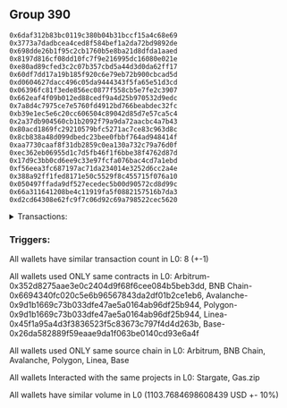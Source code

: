 ## Group 390

```0xc045ee5548b3622ced183bd22a4c8d57b4068579
0x6daf312b83bc0119c380b04b31bccf15a4c68e69
0x3773a7dadbcea4ced8f584bef1a2da72bd9892de
0x698dde26b1f95c2cb1760b5e8ba21d8dfda1aaed
0x8197d816cf08dd10fc7f9e216995dc16080e021e
0xe80ad89cfed3c2c07b357cbd5a44d3d0da62ff17
0x60df7dd17a19b185f920c6e79eb72b900cbcad5d
0xd0604627dacc496c05da9444343f5fa65e51d3cd
0x06396fc81f3ede856ec0877f558cb5e7fe2c3907
0x662eaf4f09b012ed88cedf9a4d25b970532d9edc
0x7a8d4c7975ce7e5760fd4912bd766beabdec32fc
0xb39e1ec5e6c20cc606504c89042d85d7e57ca5c4
0x2a37db904560cb1b2092f79a9da72aacbc4a7b43
0x80acd1869fc29210579bfc5271ac7ce83c963d8c
0x8cb838a48d099dbedc23bee0fbbf764ad948414f
0xaa7730caaf8f31db2859c0ea130a732c79a76d0f
0xec362eb06955d1c7d5fb46f1f6bbe38f4762d87d
0x17d9c3bb0cd6ee9c33e97fcfa076bac4cd7a1ebd
0xf56eea3fc687197ac71da234014e3252d6cc2a4e
0x388a92ff1fed8171e50c5529f8c455715f076a10
0x050497ffada9df527ecedec5b00d90572cd8d99c
0x66a311641208be4c11919fa5f0882157516b7da3
0xd2cd64308e62fc9f7c06d92c69a798522cec5620
```
<details>
<summary>Transactions:</summary>

Hashes: 

Wallet: 0xc045ee5548b3622ced183bd22a4c8d57b4068579

       Hash: 0x0a39d5b3ca0327b6b330ece5d39644308cf18520245b54977f817da4115a6b6a
         - source chain: Arbitrum
         - destination chain: BNB Chain
         - project: Stargate
         - contract: 0x352d8275aae3e0c2404d9f68f6cee084b5beb3dd
         - value USD: 27.952606644
       Hash: 0xb81d2a498ac3861a0fedc0525080142eddce9a1b952abbfd515e42fcc09a184d
         - source chain: BNB Chain
         - destination chain: Base
         - project: Stargate
         - contract: 0x6694340fc020c5e6b96567843da2df01b2ce1eb6
         - value USD: 27.84715003
       Hash: 0xdaf94318a54de6265e6e3d671b374c662036e2fc15b80d7e7a5cd283b45ee669
         - source chain: Arbitrum
         - destination chain: BNB Chain
         - project: Stargate
         - contract: 0x352d8275aae3e0c2404d9f68f6cee084b5beb3dd
         - value USD: 254.377645469
       Hash: 0xf0eef7a973f462dc5cc3bccb99fda359697e141db198343d8e3e8b1fad0f1fc6
         - source chain: BNB Chain
         - destination chain: Avalanche
         - project: Stargate
         - contract: 0x6694340fc020c5e6b96567843da2df01b2ce1eb6
         - value USD: 254.256515008
       Hash: 0x385b2eea87573306e4c97440037ff4592657f4e9f384a6d5079d8119c2cf391b
         - source chain: Avalanche
         - destination chain: Polygon
         - project: Stargate
         - contract: 0x9d1b1669c73b033dfe47ae5a0164ab96df25b944
         - value USD: 248.613482317
       Hash: 0x59d168fc476ce7971521e9b404a3c52ab086265df2b19392fac4c619499b79fe
         - source chain: Polygon
         - destination chain: Base
         - project: Stargate
         - contract: 0x9d1b1669c73b033dfe47ae5a0164ab96df25b944
         - value USD: 246.26259744
       Hash: 0x464676048933daf504d65e72375bd31e0894d98883d650017fb5b906c7c07f99
         - source chain: Linea
         - destination chain: Base
         - project: Stargate
         - contract: 0x45f1a95a4d3f3836523f5c83673c797f4d4d263b
         - value USD: 44.458358632
       Hash: 0x991c9f3849dace5602ee2f0f5d6fb1abcacd67da8128f354479b8759152bef22
         - source chain: Base
         - destination chain: Linea
         - project: Gas.zip
         - contract: 0x26da582889f59eaae9da1f063be0140cd93e6a4f
         - value USD: 0.0001143208438
Wallet: 0x6daf312b83bc0119c380b04b31bccf15a4c68e69

       Hash:0x60b206ec45568f1fd2865817309a55b12228afda229648d6b6506664e1e85c17
         - source chain: Arbitrum
         - destination chain: BNB Chain
         - project: Stargate
         - contract: 0x352d8275aae3e0c2404d9f68f6cee084b5beb3dd
         - value USD: 30.162313892
       Hash:0x1cba0bdbf6a4f947dc40e1e084fbd0a28d72a8f4820c421ae01582f42c13be38
         - source chain: BNB Chain
         - destination chain: Base
         - project: Stargate
         - contract: 0x6694340fc020c5e6b96567843da2df01b2ce1eb6
         - value USD: 29.916689313
       Hash:0xe964c56bed88eed3cfae0836be95876b53bb11c53d182e99b63c1d34bba0f953
         - source chain: Arbitrum
         - destination chain: BNB Chain
         - project: Stargate
         - contract: 0x352d8275aae3e0c2404d9f68f6cee084b5beb3dd
         - value USD: 246.938964668
       Hash:0xe45237480cd8c22407955905b2a1a64d56b3e0d35a6bce353f7f39c55471d9aa
         - source chain: BNB Chain
         - destination chain: Avalanche
         - project: Stargate
         - contract: 0x6694340fc020c5e6b96567843da2df01b2ce1eb6
         - value USD: 246.332532297
       Hash:0x88e8d46216cf82c9d649e27267ee61ee8229727e35f205a05ebdd2a5d12e8887
         - source chain: Avalanche
         - destination chain: Polygon
         - project: Stargate
         - contract: 0x9d1b1669c73b033dfe47ae5a0164ab96df25b944
         - value USD: 240.815780459
       Hash:0x61b3fbad24d0bc66369fa10acb147b7248e3ea0b012f2a2e2fbc68dfb8274d6d
         - source chain: Polygon
         - destination chain: Base
         - project: Stargate
         - contract: 0x9d1b1669c73b033dfe47ae5a0164ab96df25b944
         - value USD: 238.740167511
       Hash:0x1990f002bfe0d12a3e5644f6a2b724b36ab88dc3b1c0b294fe742adf16f2c7b9
         - source chain: Linea
         - destination chain: Base
         - project: Stargate
         - contract: 0x45f1a95a4d3f3836523f5c83673c797f4d4d263b
         - value USD: 46.083682196
       Hash:0x67bfbff354da4dfe3d4ba12bfc68996e26b98f65e7d589d2c5574f91e5df76e1
         - source chain: Base
         - destination chain: Metis
         - project: Gas.zip
         - contract: 0x26da582889f59eaae9da1f063be0140cd93e6a4f
         - value USD: 2.900802819e-06
Wallet: 0x3773a7dadbcea4ced8f584bef1a2da72bd9892de

       Hash:0x09c8c632f054efc86accca8cd13b4639b6aca1728fe03d1d2450a18550443519
         - source chain: Arbitrum
         - destination chain: BNB Chain
         - project: Stargate
         - contract: 0x352d8275aae3e0c2404d9f68f6cee084b5beb3dd
         - value USD: 29.426715063
       Hash:0xb1adf56b72c5d4fb16a1ee2262b959862c02c1e6e68bf4b8b56bf5224c7b6e50
         - source chain: BNB Chain
         - destination chain: Base
         - project: Stargate
         - contract: 0x6694340fc020c5e6b96567843da2df01b2ce1eb6
         - value USD: 29.186605908
       Hash:0x8fe3a40fe9b275438544eae99066b567298b4544eaf56db6136a5e49e7c67bec
         - source chain: Arbitrum
         - destination chain: BNB Chain
         - project: Stargate
         - contract: 0x352d8275aae3e0c2404d9f68f6cee084b5beb3dd
         - value USD: 246.019644245
       Hash:0x69d76b2614e717b763521bf842c46ba6b25dbbdb9af20c386e190e4f6983c568
         - source chain: BNB Chain
         - destination chain: Avalanche
         - project: Stargate
         - contract: 0x6694340fc020c5e6b96567843da2df01b2ce1eb6
         - value USD: 245.970813444
       Hash:0x477d82d65b469a695c11074fc53c72f111fd7e9bf9f8fb571a4bbb34ef2f96ba
         - source chain: Avalanche
         - destination chain: Polygon
         - project: Stargate
         - contract: 0x9d1b1669c73b033dfe47ae5a0164ab96df25b944
         - value USD: 240.087487253
       Hash:0xefcab32fa7f3d21caec5adb9333b61919e44e7ebf2b018eaba6dc5d383cba8c1
         - source chain: Polygon
         - destination chain: Base
         - project: Stargate
         - contract: 0x9d1b1669c73b033dfe47ae5a0164ab96df25b944
         - value USD: 238.920816946
       Hash:0xe652f598dffdfb892e0ba83937e6b3aab2a50f443ba05c39cacaab9587fb8f51
         - source chain: Linea
         - destination chain: Base
         - project: Stargate
         - contract: 0x45f1a95a4d3f3836523f5c83673c797f4d4d263b
         - value USD: 44.284085371
       Hash:0xf31821490e45f0dec7c2124fe088462ebe49af9d339bcf36d656f63cbb213cc2
         - source chain: Base
         - destination chain: Kava
         - project: Gas.zip
         - contract: 0x26da582889f59eaae9da1f063be0140cd93e6a4f
         - value USD: 4.289906906e-08
Wallet: 0x698dde26b1f95c2cb1760b5e8ba21d8dfda1aaed

       Hash:0x8594e0a79b2dce35d0197a25f8632d78436e3adc6e0979f17378ce93e40c308d
         - source chain: Arbitrum
         - destination chain: BNB Chain
         - project: Stargate
         - contract: 0x352d8275aae3e0c2404d9f68f6cee084b5beb3dd
         - value USD: 29.571636521
       Hash:0x5e4ded949fde8e36ec1cf0906ea2be57f6aa04e895c08048c67953045886c28d
         - source chain: BNB Chain
         - destination chain: Base
         - project: Stargate
         - contract: 0x6694340fc020c5e6b96567843da2df01b2ce1eb6
         - value USD: 29.351642766
       Hash:0x62adb920866d717b931e2e557e0312290f75ef6825aff78bfc37b40c65c9a8ac
         - source chain: Arbitrum
         - destination chain: BNB Chain
         - project: Stargate
         - contract: 0x352d8275aae3e0c2404d9f68f6cee084b5beb3dd
         - value USD: 265.00027699
       Hash:0xe32bf26ddc013f5c449dea32d7cf150c5cc867222dd5aaf4423fdf5856896e91
         - source chain: BNB Chain
         - destination chain: Avalanche
         - project: Stargate
         - contract: 0x6694340fc020c5e6b96567843da2df01b2ce1eb6
         - value USD: 265.913304864
       Hash:0xaba3c3362a84d39090deaec4436c05a93b0d1a479393cd2e761a7992ef7d0414
         - source chain: Avalanche
         - destination chain: Polygon
         - project: Stargate
         - contract: 0x9d1b1669c73b033dfe47ae5a0164ab96df25b944
         - value USD: 259.654953652
       Hash:0x504b5f2dea371bd3713c313665f219c413d580e678e689be59abd07adbb8f4e8
         - source chain: Polygon
         - destination chain: Base
         - project: Stargate
         - contract: 0x9d1b1669c73b033dfe47ae5a0164ab96df25b944
         - value USD: 258.467352491
       Hash:0x0a3c0265a69bab8944c2c168b919ca55d46d57969a9c611781046757c909296c
         - source chain: Linea
         - destination chain: Base
         - project: Stargate
         - contract: 0x45f1a95a4d3f3836523f5c83673c797f4d4d263b
         - value USD: 46.07394313
       Hash:0xa0a725137901821ae605b07b5b94aa34d90a2ab72a06850ac8c72b8e0d0e6885
         - source chain: Base
         - destination chain: Base
         - project: Gas.zip
         - contract: 0x26da582889f59eaae9da1f063be0140cd93e6a4f
         - value USD: 0.0001131630066
Wallet: 0x8197d816cf08dd10fc7f9e216995dc16080e021e

       Hash:0x892b7355987148181448b2271f88e7d55afb62f5b1a60b345c9875f938fac80c
         - source chain: Arbitrum
         - destination chain: BNB Chain
         - project: Stargate
         - contract: 0x352d8275aae3e0c2404d9f68f6cee084b5beb3dd
         - value USD: 31.295640602
       Hash:0xe34f456ecd4399c94b44534c8e930dcb3cfee81a080b42019fa170da75db68a4
         - source chain: BNB Chain
         - destination chain: Base
         - project: Stargate
         - contract: 0x6694340fc020c5e6b96567843da2df01b2ce1eb6
         - value USD: 31.054775918
       Hash:0xb9d79420155f672e7b9d635b8a5bff5f8805a8be36b7a6f467ee84187d29ff3b
         - source chain: Arbitrum
         - destination chain: BNB Chain
         - project: Stargate
         - contract: 0x352d8275aae3e0c2404d9f68f6cee084b5beb3dd
         - value USD: 269.432101215
       Hash:0x92954f936ae23f085dfd588cdfd2b4bc1fdda47dc8b39024953d0383c8030ab9
         - source chain: BNB Chain
         - destination chain: Avalanche
         - project: Stargate
         - contract: 0x6694340fc020c5e6b96567843da2df01b2ce1eb6
         - value USD: 269.788380358
       Hash:0x809183f18401571f38f0ebb3f439cd3396a032d3881b0964d0f3f64c3907bada
         - source chain: Avalanche
         - destination chain: Polygon
         - project: Stargate
         - contract: 0x9d1b1669c73b033dfe47ae5a0164ab96df25b944
         - value USD: 262.677467067
       Hash:0x43ee0912e809eeac19177b9ed36f74485b92c460106112a2cb256fcd7b6a47b1
         - source chain: Polygon
         - destination chain: Base
         - project: Stargate
         - contract: 0x9d1b1669c73b033dfe47ae5a0164ab96df25b944
         - value USD: 261.225147687
       Hash:0xd707b84a64f282dfd4e7a41a908a3745cdb1e685358b5488c94528a62467c159
         - source chain: Linea
         - destination chain: Base
         - project: Stargate
         - contract: 0x45f1a95a4d3f3836523f5c83673c797f4d4d263b
         - value USD: 45.351616751
       Hash:0x467c74853c90eddba1f7570ee901b489854d7774f830bbf9cc2567e36817ad48
         - source chain: Base
         - destination chain: Kava
         - project: Gas.zip
         - contract: 0x26da582889f59eaae9da1f063be0140cd93e6a4f
         - value USD: 4.117585065e-08
Wallet: 0xe80ad89cfed3c2c07b357cbd5a44d3d0da62ff17

       Hash:0x1d4f38c1274cd6f1500f31789b6218aa658879cb6de062d9bb22f702f0a516f6
         - source chain: Arbitrum
         - destination chain: BNB Chain
         - project: Stargate
         - contract: 0x352d8275aae3e0c2404d9f68f6cee084b5beb3dd
         - value USD: 31.756973527
       Hash:0x507f42e3bf3d8efd6ae7791a5ae3974878f0b96a067c27586a1601aa19c56960
         - source chain: BNB Chain
         - destination chain: Base
         - project: Stargate
         - contract: 0x6694340fc020c5e6b96567843da2df01b2ce1eb6
         - value USD: 32.138896566
       Hash:0x72d253879426e7044f6495bccb497ef5500bf7f8a4f7dc3ba12f07d02ebf15f1
         - source chain: Arbitrum
         - destination chain: BNB Chain
         - project: Stargate
         - contract: 0x352d8275aae3e0c2404d9f68f6cee084b5beb3dd
         - value USD: 278.950722479
       Hash:0x3d82cf58ce020bedd75abf7a047043ad993d8d924ada8b85d2e484f028e84d11
         - source chain: BNB Chain
         - destination chain: Avalanche
         - project: Stargate
         - contract: 0x6694340fc020c5e6b96567843da2df01b2ce1eb6
         - value USD: 279.341376354
       Hash:0xedb61398ad002e9dedaac2afe5600df1a9b507b63a8d69f46674d958c98568df
         - source chain: Avalanche
         - destination chain: Polygon
         - project: Stargate
         - contract: 0x9d1b1669c73b033dfe47ae5a0164ab96df25b944
         - value USD: 272.034111955
       Hash:0x12d9320fa36ce4ab329617422594517d43070b4e278238666463e375290c85a1
         - source chain: Polygon
         - destination chain: Base
         - project: Stargate
         - contract: 0x9d1b1669c73b033dfe47ae5a0164ab96df25b944
         - value USD: 270.329347195
       Hash:0xfd41278bd5c59ada12773d22a3d161909286a2470c2bea8b73396fdd09da716e
         - source chain: Linea
         - destination chain: Base
         - project: Stargate
         - contract: 0x45f1a95a4d3f3836523f5c83673c797f4d4d263b
         - value USD: 44.990866058
       Hash:0x8ffda172c51b4b64d4c3242e30e1faf7eb144e25c8ff9ca1d5aeb7f91e61f80e
         - source chain: Base
         - destination chain: Metis
         - project: Gas.zip
         - contract: 0x26da582889f59eaae9da1f063be0140cd93e6a4f
         - value USD: 3.81604865e-06
Wallet: 0x60df7dd17a19b185f920c6e79eb72b900cbcad5d

       Hash:0x7b15849c40d5e8710e958705e30192a8d89a483aff828a506c770d1d046ced26
         - source chain: Arbitrum
         - destination chain: BNB Chain
         - project: Stargate
         - contract: 0x352d8275aae3e0c2404d9f68f6cee084b5beb3dd
         - value USD: 32.063325736
       Hash:0x6ef60e1e8f38ad5bf01c5e5be38a6a5801c00d8b8c565ede3e5a6c19e65072fd
         - source chain: BNB Chain
         - destination chain: Base
         - project: Stargate
         - contract: 0x6694340fc020c5e6b96567843da2df01b2ce1eb6
         - value USD: 32.359475876
       Hash:0x06fd8c26eca85d013f4d3597058977a0934fc2263815489f18feaff5d2cdbb90
         - source chain: Arbitrum
         - destination chain: BNB Chain
         - project: Stargate
         - contract: 0x352d8275aae3e0c2404d9f68f6cee084b5beb3dd
         - value USD: 266.948644466
       Hash:0x791e53dd4733f6b6453d27cd98aec440f4aee9022822e3387541b72f4b8be679
         - source chain: BNB Chain
         - destination chain: Avalanche
         - project: Stargate
         - contract: 0x6694340fc020c5e6b96567843da2df01b2ce1eb6
         - value USD: 267.298306458
       Hash:0x7482cf1f4648f12718cc50ee54c8436f4e1c9289bab5bfe63d16edc328657317
         - source chain: Avalanche
         - destination chain: Polygon
         - project: Stargate
         - contract: 0x9d1b1669c73b033dfe47ae5a0164ab96df25b944
         - value USD: 260.494740514
       Hash:0xad5a79759bfb3c7204ac102bb541c2d5c2ad5b5087fa41f8a13ae232e2c729e9
         - source chain: Polygon
         - destination chain: Base
         - project: Stargate
         - contract: 0x9d1b1669c73b033dfe47ae5a0164ab96df25b944
         - value USD: 258.603769691
       Hash:0x85ccc89c924d6475bb0e4fb5deef765a1f8aef80bf8c7a242d3b1b5f2ddf9a99
         - source chain: Linea
         - destination chain: Base
         - project: Stargate
         - contract: 0x45f1a95a4d3f3836523f5c83673c797f4d4d263b
         - value USD: 44.226165494
       Hash:0xb11b9ceac6a888a3c21026fbb24516b027636a5a686609d3495d2717faab43a2
         - source chain: Base
         - destination chain: Arbitrum
         - project: Gas.zip
         - contract: 0x26da582889f59eaae9da1f063be0140cd93e6a4f
         - value USD: 0.0001441164172
Wallet: 0xd0604627dacc496c05da9444343f5fa65e51d3cd

       Hash:0xbe373d6c68ff6d974ef17191b962414ab60c7fb570feb6dcf1b0316191a6a33c
         - source chain: Arbitrum
         - destination chain: BNB Chain
         - project: Stargate
         - contract: 0x352d8275aae3e0c2404d9f68f6cee084b5beb3dd
         - value USD: 31.512767485
       Hash:0x7123a356ed0d9b582de984a006117acfc8a02c1a6a94ccb511e43f5dd3ab7b07
         - source chain: BNB Chain
         - destination chain: Base
         - project: Stargate
         - contract: 0x6694340fc020c5e6b96567843da2df01b2ce1eb6
         - value USD: 31.642873708
       Hash:0x1d703d219d4c8d4db14e034ca192ce37187b6c7e587a8c70b36fca75b61474f8
         - source chain: Arbitrum
         - destination chain: BNB Chain
         - project: Stargate
         - contract: 0x352d8275aae3e0c2404d9f68f6cee084b5beb3dd
         - value USD: 278.255803813
       Hash:0x452dbbae321abe8745672b8741896df452daad254ae5a86d864f703c1f602247
         - source chain: BNB Chain
         - destination chain: Avalanche
         - project: Stargate
         - contract: 0x6694340fc020c5e6b96567843da2df01b2ce1eb6
         - value USD: 278.47563227
       Hash:0xac7cb1e88bad6b6a574e676e042cda317e25b9311384a3340958cdbefbe0b271
         - source chain: Avalanche
         - destination chain: Polygon
         - project: Stargate
         - contract: 0x9d1b1669c73b033dfe47ae5a0164ab96df25b944
         - value USD: 271.833326017
       Hash:0x7e5fcba64fe63f62b61dda5a67bbf9860189c62b660b63b207540c5f9756e54e
         - source chain: Polygon
         - destination chain: Base
         - project: Stargate
         - contract: 0x9d1b1669c73b033dfe47ae5a0164ab96df25b944
         - value USD: 269.28600729
       Hash:0x0ffe6f2acef9d3d52aaeb61c3099d2932ed2e0bef4b5262de1c976882abc3648
         - source chain: Linea
         - destination chain: Base
         - project: Stargate
         - contract: 0x45f1a95a4d3f3836523f5c83673c797f4d4d263b
         - value USD: 43.335713041
       Hash:0x7ef06702f689f01e6ef735addacde42b8a8bd354e1e10305672f37707116987b
         - source chain: Base
         - destination chain: Kava
         - project: Gas.zip
         - contract: 0x26da582889f59eaae9da1f063be0140cd93e6a4f
         - value USD: 4.498507031e-08
Wallet: 0x06396fc81f3ede856ec0877f558cb5e7fe2c3907

       Hash:0x79f8640de2d1bc866e562a248f36053195304252840f6912f373eee19d18ce57
         - source chain: Arbitrum
         - destination chain: BNB Chain
         - project: Stargate
         - contract: 0x352d8275aae3e0c2404d9f68f6cee084b5beb3dd
         - value USD: 28.06099522
       Hash:0x81f06e4c715e59c383e2400105328132eb49b484fa4f4aba53e80e8a90dc632c
         - source chain: BNB Chain
         - destination chain: Base
         - project: Stargate
         - contract: 0x6694340fc020c5e6b96567843da2df01b2ce1eb6
         - value USD: 28.25235135
       Hash:0x7c77752e5d9a7a012cce3abbc2572c0f4fedd02d18586ab015d3f0b835f050b4
         - source chain: Arbitrum
         - destination chain: BNB Chain
         - project: Stargate
         - contract: 0x352d8275aae3e0c2404d9f68f6cee084b5beb3dd
         - value USD: 266.525125264
       Hash:0xad86e00c97982308ded307cfc33c1a7ce7250ecb83d504304a593b4bcc051f48
         - source chain: BNB Chain
         - destination chain: Avalanche
         - project: Stargate
         - contract: 0x6694340fc020c5e6b96567843da2df01b2ce1eb6
         - value USD: 266.554077356
       Hash:0xdc27ff93aa88f0fa6da6b61e6c401808438bb6171cb80372d9b191a04d452402
         - source chain: Avalanche
         - destination chain: Polygon
         - project: Stargate
         - contract: 0x9d1b1669c73b033dfe47ae5a0164ab96df25b944
         - value USD: 260.1070936
       Hash:0x6156be48dc1887ae752259de98c060623323ffb934038bda5884f8a115b77a76
         - source chain: Polygon
         - destination chain: Base
         - project: Stargate
         - contract: 0x9d1b1669c73b033dfe47ae5a0164ab96df25b944
         - value USD: 258.059645849
       Hash:0x706c3811796895b46668500b482d1cbb1b5fe60ed9856a145975ae6e38fac07a
         - source chain: Linea
         - destination chain: Base
         - project: Stargate
         - contract: 0x45f1a95a4d3f3836523f5c83673c797f4d4d263b
         - value USD: 46.846135478
       Hash:0xae925ee40edc5d0158e2c398cfa8f879b5023c14ddca3133114059a3e6c104a3
         - source chain: Base
         - destination chain: Kava
         - project: Gas.zip
         - contract: 0x26da582889f59eaae9da1f063be0140cd93e6a4f
         - value USD: 1.67892458e-08
Wallet: 0x662eaf4f09b012ed88cedf9a4d25b970532d9edc

       Hash:0x1a1f115ced907bbfaff2a00ec856a5ae5ae7db2b9ad4cf005c1a600c8ac3746a
         - source chain: Arbitrum
         - destination chain: BNB Chain
         - project: Stargate
         - contract: 0x352d8275aae3e0c2404d9f68f6cee084b5beb3dd
         - value USD: 31.484056583
       Hash:0xdb4886023fd99b6b9fd9422627bd5b1cea01fdd7620ae4054ec68f35748794a0
         - source chain: BNB Chain
         - destination chain: Base
         - project: Stargate
         - contract: 0x6694340fc020c5e6b96567843da2df01b2ce1eb6
         - value USD: 31.963729526
       Hash:0xe89a1123f879463ff2e215fca0ca030c0143ec821dbbe49143de59ac55431190
         - source chain: Arbitrum
         - destination chain: BNB Chain
         - project: Stargate
         - contract: 0x352d8275aae3e0c2404d9f68f6cee084b5beb3dd
         - value USD: 260.203753674
       Hash:0x609dfaa45ebf1116dccc607ec65a357d083881702f42cce02cef5406f6f29937
         - source chain: BNB Chain
         - destination chain: Avalanche
         - project: Stargate
         - contract: 0x6694340fc020c5e6b96567843da2df01b2ce1eb6
         - value USD: 259.890912281
       Hash:0x9246274d1b19d4a8412eb8b4306a223d2c62a38071e69fd3f032d4caa84e1e98
         - source chain: Avalanche
         - destination chain: Polygon
         - project: Stargate
         - contract: 0x9d1b1669c73b033dfe47ae5a0164ab96df25b944
         - value USD: 253.583861123
       Hash:0x01ba6494762af00d3bf4a1d1dac6e04c9f9c04fcaac94e3d2ae81eba6732e5d3
         - source chain: Polygon
         - destination chain: Base
         - project: Stargate
         - contract: 0x9d1b1669c73b033dfe47ae5a0164ab96df25b944
         - value USD: 251.841463252
       Hash:0x324a429710b2d7abd9c6f9830f32272b1967cbc5bc933c30405845061fcaad7e
         - source chain: Linea
         - destination chain: Base
         - project: Stargate
         - contract: 0x45f1a95a4d3f3836523f5c83673c797f4d4d263b
         - value USD: 45.767166077
       Hash:0x3f0b8845d7a361fee4899fbd8a6eb0fa33b38b5714823a3de775e7062fb792f9
         - source chain: Base
         - destination chain: Zora
         - project: Gas.zip
         - contract: 0x26da582889f59eaae9da1f063be0140cd93e6a4f
         - value USD: 8.55379197e-05
Wallet: 0x7a8d4c7975ce7e5760fd4912bd766beabdec32fc

       Hash:0x3877c4d690b3a01b8cebae151bdf6a484a0bf014a13ae9ae95b40965530d430c
         - source chain: Arbitrum
         - destination chain: BNB Chain
         - project: Stargate
         - contract: 0x352d8275aae3e0c2404d9f68f6cee084b5beb3dd
         - value USD: 29.711106175
       Hash:0x41c415c0092182d7c45a2d09e76fb5a70fa4017151cdc1ec8f86d6c3d100fad6
         - source chain: BNB Chain
         - destination chain: Base
         - project: Stargate
         - contract: 0x6694340fc020c5e6b96567843da2df01b2ce1eb6
         - value USD: 31.722769813
       Hash:0x09b14391709351787178311beed95495037c11cd2600938c2d2f87f6437299e9
         - source chain: Arbitrum
         - destination chain: BNB Chain
         - project: Stargate
         - contract: 0x352d8275aae3e0c2404d9f68f6cee084b5beb3dd
         - value USD: 277.702841975
       Hash:0x65c466945def85be932bdd2842dce5d049a75e164c86cdbb7aa2c3171e28e80d
         - source chain: BNB Chain
         - destination chain: Avalanche
         - project: Stargate
         - contract: 0x6694340fc020c5e6b96567843da2df01b2ce1eb6
         - value USD: 277.75795483
       Hash:0x4f4a52de1b418e7f122a8e635e680092728b2f871060022b25247a0cf5d7c1ea
         - source chain: Avalanche
         - destination chain: Polygon
         - project: Stargate
         - contract: 0x9d1b1669c73b033dfe47ae5a0164ab96df25b944
         - value USD: 271.643736225
       Hash:0xfee4ac43d3a0f6f125e77cb7cabe9b09acf1a6c20de5064d79722ab26facbe55
         - source chain: Polygon
         - destination chain: Base
         - project: Stargate
         - contract: 0x9d1b1669c73b033dfe47ae5a0164ab96df25b944
         - value USD: 269.591396784
       Hash:0x7cbf1e83b4fa475813d214a7bfa1f09b6ef1de0572f6166591d99e4b0e0f2d92
         - source chain: Linea
         - destination chain: Base
         - project: Stargate
         - contract: 0x45f1a95a4d3f3836523f5c83673c797f4d4d263b
         - value USD: 43.575807298
       Hash:0x3004ced9d2d6235c03bde875b9fcc2c75ca62aba86ffd8d2f5ef4bbfa2b46639
         - source chain: Base
         - destination chain: Base
         - project: Gas.zip
         - contract: 0x26da582889f59eaae9da1f063be0140cd93e6a4f
         - value USD: 0.0001221494807
Wallet: 0xb39e1ec5e6c20cc606504c89042d85d7e57ca5c4

       Hash:0x9f3d1df91c9d9525c8be562ae8989d4940fdc6bdaf80dee50d54cd8f6a5654d0
         - source chain: Arbitrum
         - destination chain: BNB Chain
         - project: Stargate
         - contract: 0x352d8275aae3e0c2404d9f68f6cee084b5beb3dd
         - value USD: 28.75083327
       Hash:0xb76aed720178c206c2cf3d9be2603fab14489fb9a99cdee1340f9107dd7fef25
         - source chain: BNB Chain
         - destination chain: Base
         - project: Stargate
         - contract: 0x6694340fc020c5e6b96567843da2df01b2ce1eb6
         - value USD: 28.578456818
       Hash:0x5a1f7a08cc47d98def129225d62607d820ea32f09b1cca5eff8134609493835e
         - source chain: Arbitrum
         - destination chain: BNB Chain
         - project: Stargate
         - contract: 0x352d8275aae3e0c2404d9f68f6cee084b5beb3dd
         - value USD: 260.008020199
       Hash:0x1dc2e24d5bf6fe94fafba4f2bbd052f8c24107399231bdca853b2c47d410dd3b
         - source chain: BNB Chain
         - destination chain: Avalanche
         - project: Stargate
         - contract: 0x6694340fc020c5e6b96567843da2df01b2ce1eb6
         - value USD: 260.443479457
       Hash:0x13a40bc7fae9ca6496225ac6c086aa3388631dd97b32c9915f3609205151b8d6
         - source chain: Avalanche
         - destination chain: Polygon
         - project: Stargate
         - contract: 0x9d1b1669c73b033dfe47ae5a0164ab96df25b944
         - value USD: 254.974409171
       Hash:0xa90bb3aa576ef6ea208331d0cfc4b6055aead955caa342c814b3a95e28b166d7
         - source chain: Polygon
         - destination chain: Base
         - project: Stargate
         - contract: 0x9d1b1669c73b033dfe47ae5a0164ab96df25b944
         - value USD: 252.517223513
       Hash:0x25a17a81e70836cf455ee39a29679a47b386326797862ed66c59f52b10a0c564
         - source chain: Linea
         - destination chain: Base
         - project: Stargate
         - contract: 0x45f1a95a4d3f3836523f5c83673c797f4d4d263b
         - value USD: 44.493814929
       Hash:0x98d18e0363afdef2e82d2064eb0056a21b406d26405dc276d3b525a364474d25
         - source chain: Base
         - destination chain: Scroll
         - project: Gas.zip
         - contract: 0x26da582889f59eaae9da1f063be0140cd93e6a4f
         - value USD: 0.0001401591943
Wallet: 0x2a37db904560cb1b2092f79a9da72aacbc4a7b43

       Hash:0x06db79bc67e7f75bc99ed7ca7ccb62ce0280f636efe14eec35c74865e1eedf75
         - source chain: Arbitrum
         - destination chain: BNB Chain
         - project: Stargate
         - contract: 0x352d8275aae3e0c2404d9f68f6cee084b5beb3dd
         - value USD: 31.335673789
       Hash:0x024d213d9ea6de87c6b4e0dfccc69faeea7a32d1c824f3842583dccf835f4293
         - source chain: BNB Chain
         - destination chain: Base
         - project: Stargate
         - contract: 0x6694340fc020c5e6b96567843da2df01b2ce1eb6
         - value USD: 31.727023149
       Hash:0x43c6520694db29af0140c98474a33c98336601aa99c2fdd3a182b2c0fa09820d
         - source chain: Arbitrum
         - destination chain: BNB Chain
         - project: Stargate
         - contract: 0x352d8275aae3e0c2404d9f68f6cee084b5beb3dd
         - value USD: 252.322851359
       Hash:0xd731f590b3970feca8664a8b48b6fb8e9a236a0f087b9f59c8581724a1e6fbef
         - source chain: BNB Chain
         - destination chain: Avalanche
         - project: Stargate
         - contract: 0x6694340fc020c5e6b96567843da2df01b2ce1eb6
         - value USD: 251.481560153
       Hash:0x60dde16f9866a980bda7e20f7a7ccc58cedc7872d4adbecd0c5fc1a9e6b8da5b
         - source chain: Avalanche
         - destination chain: Polygon
         - project: Stargate
         - contract: 0x9d1b1669c73b033dfe47ae5a0164ab96df25b944
         - value USD: 246.282191182
       Hash:0x287cf09536c19f2dab7115ba10442ec212a02cdbf49f41d0a3800b4e4b9aa84a
         - source chain: Polygon
         - destination chain: Base
         - project: Stargate
         - contract: 0x9d1b1669c73b033dfe47ae5a0164ab96df25b944
         - value USD: 243.799552897
       Hash:0x7539cb49aaf258da480415768ff009269a5bc202114dfac0292466ae84450112
         - source chain: Linea
         - destination chain: Base
         - project: Stargate
         - contract: 0x45f1a95a4d3f3836523f5c83673c797f4d4d263b
         - value USD: 43.961290188
       Hash:0x116331cce17dafb336bc5bf06afbe9869aecb71c4c9a1c13bcfaf62671344708
         - source chain: Base
         - destination chain: Scroll
         - project: Gas.zip
         - contract: 0x26da582889f59eaae9da1f063be0140cd93e6a4f
         - value USD: 0.0001431554717
Wallet: 0x80acd1869fc29210579bfc5271ac7ce83c963d8c

       Hash:0x31d360279e6ad64ed7ad8fe8791836454b9d3e1416f1e6f9095b9190fd3674ce
         - source chain: Arbitrum
         - destination chain: BNB Chain
         - project: Stargate
         - contract: 0x352d8275aae3e0c2404d9f68f6cee084b5beb3dd
         - value USD: 31.05652864
       Hash:0x4b360fec633f8cd4c29674404132626f4f33bb85ef69c7265fcac24159ac770b
         - source chain: BNB Chain
         - destination chain: Base
         - project: Stargate
         - contract: 0x6694340fc020c5e6b96567843da2df01b2ce1eb6
         - value USD: 31.198399047
       Hash:0xc015c483270267d8cbcb77bff4af20d82be8202b12a06bc3bd4cb42b135b5b33
         - source chain: Arbitrum
         - destination chain: BNB Chain
         - project: Stargate
         - contract: 0x352d8275aae3e0c2404d9f68f6cee084b5beb3dd
         - value USD: 265.168486835
       Hash:0x756ff82b79d7738e89097e14a30d262e3d6818cf665e47b05f331327f80e5901
         - source chain: BNB Chain
         - destination chain: Avalanche
         - project: Stargate
         - contract: 0x6694340fc020c5e6b96567843da2df01b2ce1eb6
         - value USD: 264.666704756
       Hash:0x7dc57fd41184baba3f4331204a6e6e8620fe738b98721145d95bbd0014e070c1
         - source chain: Avalanche
         - destination chain: Polygon
         - project: Stargate
         - contract: 0x9d1b1669c73b033dfe47ae5a0164ab96df25b944
         - value USD: 258.575721615
       Hash:0x7845d2ca70a97a9606203f2b6aabaeab03d6d596fa5af1c2a76f25f270ac703a
         - source chain: Polygon
         - destination chain: Base
         - project: Stargate
         - contract: 0x9d1b1669c73b033dfe47ae5a0164ab96df25b944
         - value USD: 255.863614625
       Hash:0x2275a30a6c1a73a103cc701218f4bc04538148e391a350d2d1a1b80ed994b05f
         - source chain: Linea
         - destination chain: Base
         - project: Stargate
         - contract: 0x45f1a95a4d3f3836523f5c83673c797f4d4d263b
         - value USD: 45.122335965
       Hash:0xff7f2e9098c066010c30edf6f8e574b4ad6df2e8b72c79169a4ce686dbc8ce11
         - source chain: Base
         - destination chain: Metis
         - project: Gas.zip
         - contract: 0x26da582889f59eaae9da1f063be0140cd93e6a4f
         - value USD: 3.275784849e-06
Wallet: 0x8cb838a48d099dbedc23bee0fbbf764ad948414f

       Hash:0xd69f11ba38c210a682f540d654675b6c87bfa35a7924c43bbf54f75eb1298c0d
         - source chain: Arbitrum
         - destination chain: BNB Chain
         - project: Stargate
         - contract: 0x352d8275aae3e0c2404d9f68f6cee084b5beb3dd
         - value USD: 29.562343673
       Hash:0xb96148cf021aa0197409abb229f4c5c5e3900d3a1a61cfecde02d07fc36531ea
         - source chain: BNB Chain
         - destination chain: Base
         - project: Stargate
         - contract: 0x6694340fc020c5e6b96567843da2df01b2ce1eb6
         - value USD: 32.682498712
       Hash:0x05ecbb51b5d4a058d6d1ebb72fd112e6dbd1a1d19e2579822e231e0fed4863c4
         - source chain: Arbitrum
         - destination chain: BNB Chain
         - project: Stargate
         - contract: 0x352d8275aae3e0c2404d9f68f6cee084b5beb3dd
         - value USD: 244.134236622
       Hash:0x404a036e68971d9db251faba0fbe6a42193aba8b0352184bb91e30581a98d8d8
         - source chain: BNB Chain
         - destination chain: Avalanche
         - project: Stargate
         - contract: 0x6694340fc020c5e6b96567843da2df01b2ce1eb6
         - value USD: 243.743987479
       Hash:0xe9ba16b0f0e44c5c58efea72b5f8cd02161ffa8c4daeea4d063151eb518157d0
         - source chain: Avalanche
         - destination chain: Polygon
         - project: Stargate
         - contract: 0x9d1b1669c73b033dfe47ae5a0164ab96df25b944
         - value USD: 237.990065711
       Hash:0xe2813d893db6e2212e7bac1873cb2506fc972e53edb6633ee00036ece246c532
         - source chain: Polygon
         - destination chain: Base
         - project: Stargate
         - contract: 0x9d1b1669c73b033dfe47ae5a0164ab96df25b944
         - value USD: 235.458603775
       Hash:0xb4295f639f1e39a693cdc433aeeda639a503224f87c019446670717dd3bc75d9
         - source chain: Linea
         - destination chain: Base
         - project: Stargate
         - contract: 0x45f1a95a4d3f3836523f5c83673c797f4d4d263b
         - value USD: 44.981255937
       Hash:0x2f3975154fa4f9554c731411665241c7136dab3cbd2015fab460280bf7ab9f00
         - source chain: Base
         - destination chain: Arbitrum
         - project: Gas.zip
         - contract: 0x26da582889f59eaae9da1f063be0140cd93e6a4f
         - value USD: 9.687963315e-05
Wallet: 0xaa7730caaf8f31db2859c0ea130a732c79a76d0f

       Hash:0x04fc3f09845cbbbf6587a570708b28cf0aedfaca6ebdd7c59bde2bb91dc8332b
         - source chain: Arbitrum
         - destination chain: BNB Chain
         - project: Stargate
         - contract: 0x352d8275aae3e0c2404d9f68f6cee084b5beb3dd
         - value USD: 29.784853413
       Hash:0x2f6977d6fa9be6f94db8b68d34e160c082680c27611291164f6d59d5e2b9802a
         - source chain: BNB Chain
         - destination chain: Base
         - project: Stargate
         - contract: 0x6694340fc020c5e6b96567843da2df01b2ce1eb6
         - value USD: 29.944247972
       Hash:0x0a0a2f75ffd2b67b6d53277d49efdcb1eebcb04f56aa38718229887e980314b9
         - source chain: Arbitrum
         - destination chain: BNB Chain
         - project: Stargate
         - contract: 0x352d8275aae3e0c2404d9f68f6cee084b5beb3dd
         - value USD: 267.341343041
       Hash:0x7b1a133f6e29abcf654539df95d4ead7e85f8c3e0b14ea926899bf05c6bf6851
         - source chain: BNB Chain
         - destination chain: Avalanche
         - project: Stargate
         - contract: 0x6694340fc020c5e6b96567843da2df01b2ce1eb6
         - value USD: 266.777524819
       Hash:0xf18572a96d11b2bdb1bd300b556f0d3fae8c47e1fe4d102a8ea0faadb46010b7
         - source chain: Avalanche
         - destination chain: Polygon
         - project: Stargate
         - contract: 0x9d1b1669c73b033dfe47ae5a0164ab96df25b944
         - value USD: 260.639299832
       Hash:0x66b7c60358588cf6ebb5f53a24f2c3fa4df31cee064be3dd74b1ffc8fb951a0c
         - source chain: Polygon
         - destination chain: Base
         - project: Stargate
         - contract: 0x9d1b1669c73b033dfe47ae5a0164ab96df25b944
         - value USD: 257.599911218
       Hash:0x83aaa6e70b1eadb9368f44aafea08f3e13e444f83982a2c180caf03ea702e12a
         - source chain: Linea
         - destination chain: Base
         - project: Stargate
         - contract: 0x45f1a95a4d3f3836523f5c83673c797f4d4d263b
         - value USD: 44.127910704
       Hash:0x9cecb3d86d173eaa34c639876247e76be724bcc8f5f78d542b1243d30826f743
         - source chain: Base
         - destination chain: Kava
         - project: Gas.zip
         - contract: 0x26da582889f59eaae9da1f063be0140cd93e6a4f
         - value USD: 2.408891788e-08
Wallet: 0xec362eb06955d1c7d5fb46f1f6bbe38f4762d87d

       Hash:0x67d75501472e4933824f8471a1a5000c440cdb05bdb22efd72d11a17623d9520
         - source chain: Arbitrum
         - destination chain: BNB Chain
         - project: Stargate
         - contract: 0x352d8275aae3e0c2404d9f68f6cee084b5beb3dd
         - value USD: 29.390013311
       Hash:0xc2baecebb830973666ae6b8eb86c54e074d7886d4311b4c4e905c5d0333704f2
         - source chain: BNB Chain
         - destination chain: Base
         - project: Stargate
         - contract: 0x6694340fc020c5e6b96567843da2df01b2ce1eb6
         - value USD: 29.404745451
       Hash:0x07c5388de97310b3651e5a8bc0d0b93dfa0fba4a0f16690e5ccf08c23b38204e
         - source chain: Arbitrum
         - destination chain: BNB Chain
         - project: Stargate
         - contract: 0x352d8275aae3e0c2404d9f68f6cee084b5beb3dd
         - value USD: 276.500750547
       Hash:0x59658f03faf15687911d20fab0399c8b6a9ca244df04871c9da6573f38a6540e
         - source chain: BNB Chain
         - destination chain: Avalanche
         - project: Stargate
         - contract: 0x6694340fc020c5e6b96567843da2df01b2ce1eb6
         - value USD: 276.258317348
       Hash:0xaa625418e680210b9aa807eae9df15f10416ac2db26dc3c4d12ff7fbc4d89978
         - source chain: Avalanche
         - destination chain: Polygon
         - project: Stargate
         - contract: 0x9d1b1669c73b033dfe47ae5a0164ab96df25b944
         - value USD: 269.936218617
       Hash:0x20802a503af1da02908c118bbd9b619e15c604208e163520caee4c330c47d691
         - source chain: Polygon
         - destination chain: Base
         - project: Stargate
         - contract: 0x9d1b1669c73b033dfe47ae5a0164ab96df25b944
         - value USD: 267.324887987
       Hash:0x631a59fb808aa7ff4b7f091548e6c1ae3be72bbe8bd865ae72872eb4d1f668ab
         - source chain: Linea
         - destination chain: Base
         - project: Stargate
         - contract: 0x45f1a95a4d3f3836523f5c83673c797f4d4d263b
         - value USD: 45.202779818
       Hash:0xf5c670034feea5be881f5053e8becab37f9eb7244f4ec72cba1386685ddbf0ec
         - source chain: Base
         - destination chain: Metis
         - project: Gas.zip
         - contract: 0x26da582889f59eaae9da1f063be0140cd93e6a4f
         - value USD: 1.364910354e-06
Wallet: 0x17d9c3bb0cd6ee9c33e97fcfa076bac4cd7a1ebd

       Hash:0x8dc68bbdf4f6660a02e80c4ac84843da8d28e6597f3afd8ee6d3c3d16f74c3fd
         - source chain: Arbitrum
         - destination chain: BNB Chain
         - project: Stargate
         - contract: 0x352d8275aae3e0c2404d9f68f6cee084b5beb3dd
         - value USD: 29.722901096
       Hash:0xc47a8ff42628815e841bd4e95f36160783b7c18d94f542d53bb1c90ee166bf30
         - source chain: BNB Chain
         - destination chain: Base
         - project: Stargate
         - contract: 0x6694340fc020c5e6b96567843da2df01b2ce1eb6
         - value USD: 29.812288508
       Hash:0x0741b9e1e44e9e8ad8b2f9b6f5a993ef75375060426718560214e7af81cf10a7
         - source chain: Arbitrum
         - destination chain: BNB Chain
         - project: Stargate
         - contract: 0x352d8275aae3e0c2404d9f68f6cee084b5beb3dd
         - value USD: 270.342227433
       Hash:0xbe09e70f547c9b1bf4fe4b4772a40687efdbaebb39758d23d2bd9f63cf73bf42
         - source chain: BNB Chain
         - destination chain: Avalanche
         - project: Stargate
         - contract: 0x6694340fc020c5e6b96567843da2df01b2ce1eb6
         - value USD: 269.812909522
       Hash:0xcab7aff4ff0ed061c5b11a0ede7177a6b32dd0c35d7c3d173abc40f2ffec5135
         - source chain: Avalanche
         - destination chain: Polygon
         - project: Stargate
         - contract: 0x9d1b1669c73b033dfe47ae5a0164ab96df25b944
         - value USD: 263.261511821
       Hash:0xdfaa655bef4087f6204064b05f747417b384b5ab258274bf954f507345e8e76c
         - source chain: Polygon
         - destination chain: Base
         - project: Stargate
         - contract: 0x9d1b1669c73b033dfe47ae5a0164ab96df25b944
         - value USD: 260.813365787
       Hash:0xbd64a9cc36c16f447aaa97c970c65a659d9f8e64bfa549bd28dea543369fd4c9
         - source chain: Linea
         - destination chain: Base
         - project: Stargate
         - contract: 0x45f1a95a4d3f3836523f5c83673c797f4d4d263b
         - value USD: 43.196097876
       Hash:0x646bc7fb743c6f3e27c2f2d1e071dd3863f1b4d16819c47962ebbf6306a342eb
         - source chain: Base
         - destination chain: Scroll
         - project: Gas.zip
         - contract: 0x26da582889f59eaae9da1f063be0140cd93e6a4f
         - value USD: 0.0001661269311
Wallet: 0xf56eea3fc687197ac71da234014e3252d6cc2a4e

       Hash:0xc4a365567f127da1a20cc485cec42374b9a61a68935d15f6655db1dd605a2344
         - source chain: Arbitrum
         - destination chain: BNB Chain
         - project: Stargate
         - contract: 0x352d8275aae3e0c2404d9f68f6cee084b5beb3dd
         - value USD: 30.53642395
       Hash:0x562b8f4412d6b3249246c9bde0a5256b09d459b15b2e795ed6b3dbb5d7fdd8fd
         - source chain: BNB Chain
         - destination chain: Base
         - project: Stargate
         - contract: 0x6694340fc020c5e6b96567843da2df01b2ce1eb6
         - value USD: 30.385002464
       Hash:0x168321b11fa2ad6e8bda05da124a6a05f39e0a1e9a540e1564291d2eb89cf8a3
         - source chain: Arbitrum
         - destination chain: BNB Chain
         - project: Stargate
         - contract: 0x352d8275aae3e0c2404d9f68f6cee084b5beb3dd
         - value USD: 275.46569832
       Hash:0x2674e1b959424a6f4de1b21c38021cf1d27de1f1ede716fdc3cf0f4a368e9abb
         - source chain: BNB Chain
         - destination chain: Avalanche
         - project: Stargate
         - contract: 0x6694340fc020c5e6b96567843da2df01b2ce1eb6
         - value USD: 275.029036065
       Hash:0x9db9400abb4e8d9f4161071f7251dc9fc91dd55b809c4553199adddafafac470
         - source chain: Avalanche
         - destination chain: Polygon
         - project: Stargate
         - contract: 0x9d1b1669c73b033dfe47ae5a0164ab96df25b944
         - value USD: 267.993076179
       Hash:0x6935ace99bd4bc3233a4248c55be7f63490ee84bf5eb22d7bb3beb59557edec4
         - source chain: Polygon
         - destination chain: Base
         - project: Stargate
         - contract: 0x9d1b1669c73b033dfe47ae5a0164ab96df25b944
         - value USD: 266.135256526
       Hash:0x4010d9c464fc6b695d301ecd6c7318b17540c1af549d445f270cf9a55d4a7cb4
         - source chain: Linea
         - destination chain: Base
         - project: Stargate
         - contract: 0x45f1a95a4d3f3836523f5c83673c797f4d4d263b
         - value USD: 46.738204002
       Hash:0x7642ca6471a809487dfe09d4e03f46e282b7fd0e12e0bd9d3bea0f9790a72a5b
         - source chain: Base
         - destination chain: Base
         - project: Gas.zip
         - contract: 0x26da582889f59eaae9da1f063be0140cd93e6a4f
         - value USD: 0.000104869706
Wallet: 0x388a92ff1fed8171e50c5529f8c455715f076a10

       Hash:0x06e547efd811452f33069704122737b1b0362a42a91f07624fcfff06d984d533
         - source chain: Arbitrum
         - destination chain: BNB Chain
         - project: Stargate
         - contract: 0x352d8275aae3e0c2404d9f68f6cee084b5beb3dd
         - value USD: 28.221702528
       Hash:0x74a013c8253403aa359c0299a7d3698863b6f9dca6e626565981bbaf3442e62f
         - source chain: BNB Chain
         - destination chain: Base
         - project: Stargate
         - contract: 0x6694340fc020c5e6b96567843da2df01b2ce1eb6
         - value USD: 28.455942322
       Hash:0x780667370b2171e5a42bd77ac03fed99f39f2c7620b4504dd33abf26f0b84e36
         - source chain: Arbitrum
         - destination chain: BNB Chain
         - project: Stargate
         - contract: 0x352d8275aae3e0c2404d9f68f6cee084b5beb3dd
         - value USD: 261.31404702
       Hash:0xff00e50e935df9caa3d9ae3aad53b7c3ef2447fe75dc3bd9a919b8d40b79a662
         - source chain: BNB Chain
         - destination chain: Avalanche
         - project: Stargate
         - contract: 0x6694340fc020c5e6b96567843da2df01b2ce1eb6
         - value USD: 260.200557573
       Hash:0x2dc4ffdeaf4226ba2f1b7d16f018680336b6474473ed2163caeba2876ddb3b14
         - source chain: Avalanche
         - destination chain: Polygon
         - project: Stargate
         - contract: 0x9d1b1669c73b033dfe47ae5a0164ab96df25b944
         - value USD: 254.160269188
       Hash:0xa8445d304e42f0248d8b843ad0b3e63b46e050b8220865a5a76c80ae9b1801b8
         - source chain: Polygon
         - destination chain: Base
         - project: Stargate
         - contract: 0x9d1b1669c73b033dfe47ae5a0164ab96df25b944
         - value USD: 251.867290872
       Hash:0x39e033560ba2c84585e96d41df548d3a404069d121a222f5dcd6e6b3dbd14e12
         - source chain: Linea
         - destination chain: Base
         - project: Stargate
         - contract: 0x45f1a95a4d3f3836523f5c83673c797f4d4d263b
         - value USD: 46.039302665
       Hash:0x18ad8d406f34cf1a2b0ab62af52bafa8f045e91c46c1b1db7132f2dc25103709
         - source chain: Base
         - destination chain: Arbitrum
         - project: Gas.zip
         - contract: 0x26da582889f59eaae9da1f063be0140cd93e6a4f
         - value USD: 0.0001577141059
Wallet: 0x050497ffada9df527ecedec5b00d90572cd8d99c

       Hash:0x1dcd3a1ed704ec590a919435ba0080d1a606acabddecba0054c483e192f3c210
         - source chain: Arbitrum
         - destination chain: BNB Chain
         - project: Stargate
         - contract: 0x352d8275aae3e0c2404d9f68f6cee084b5beb3dd
         - value USD: 29.508977747
       Hash:0x354f67b31390bd8c0d15e81780c1a8613017eb9fcfe269f5b1fd52f152b0ac6c
         - source chain: BNB Chain
         - destination chain: Base
         - project: Stargate
         - contract: 0x6694340fc020c5e6b96567843da2df01b2ce1eb6
         - value USD: 29.626665182
       Hash:0xfabf1458691321fde70cbfd471ef6a117ef9e358f5b3f30b0853f64a0f2d19bc
         - source chain: Arbitrum
         - destination chain: BNB Chain
         - project: Stargate
         - contract: 0x352d8275aae3e0c2404d9f68f6cee084b5beb3dd
         - value USD: 278.571571783
       Hash:0xd61f5f1812f3675f7f4f8e951dfc8eff4c9436593667b22a51284e552e11e7b1
         - source chain: BNB Chain
         - destination chain: Avalanche
         - project: Stargate
         - contract: 0x6694340fc020c5e6b96567843da2df01b2ce1eb6
         - value USD: 277.717193646
       Hash:0xe90f737c69ac5c0907e425df33c70b45c454418f7c91a0a565534224012e0084
         - source chain: Avalanche
         - destination chain: Polygon
         - project: Stargate
         - contract: 0x9d1b1669c73b033dfe47ae5a0164ab96df25b944
         - value USD: 271.806632592
       Hash:0x3a60fb316aab4ba0e83f9efe71619a8d906f5b45c381366445425b36f37a59a8
         - source chain: Polygon
         - destination chain: Base
         - project: Stargate
         - contract: 0x9d1b1669c73b033dfe47ae5a0164ab96df25b944
         - value USD: 269.081169132
       Hash:0xb955f58c01719371f24f762d0ab31e0c5c455788c181b55925adec8440da06ad
         - source chain: Linea
         - destination chain: Base
         - project: Stargate
         - contract: 0x45f1a95a4d3f3836523f5c83673c797f4d4d263b
         - value USD: 44.80246951
       Hash:0x292e320a6521a6a563b54287bfc7013234b76db646c4ef63c631894d35fd2a04
         - source chain: Base
         - destination chain: Linea
         - project: Gas.zip
         - contract: 0x26da582889f59eaae9da1f063be0140cd93e6a4f
         - value USD: 8.474364877e-05
Wallet: 0x66a311641208be4c11919fa5f0882157516b7da3

       Hash:0x07da4ca719899ccb69703cee4ed12a4711aae340ebba00e88704d5e3eb63ec54
         - source chain: Arbitrum
         - destination chain: BNB Chain
         - project: Stargate
         - contract: 0x352d8275aae3e0c2404d9f68f6cee084b5beb3dd
         - value USD: 29.001201569
       Hash:0x0e2523196427d841ee5515baad9f4b0ecc04e25389925d69d8fa8f4a3c020ae6
         - source chain: BNB Chain
         - destination chain: Base
         - project: Stargate
         - contract: 0x6694340fc020c5e6b96567843da2df01b2ce1eb6
         - value USD: 29.113335886
       Hash:0x4eb4dbec732322f3643db6fc23a273699ab2aae7204758ed88fb65caf0394bc2
         - source chain: Arbitrum
         - destination chain: BNB Chain
         - project: Stargate
         - contract: 0x352d8275aae3e0c2404d9f68f6cee084b5beb3dd
         - value USD: 259.097259174
       Hash:0x4d51b6417dfd6b0bbe8f8b709a77d8fef627659cebdbfe866f9ff90ef023af9b
         - source chain: BNB Chain
         - destination chain: Avalanche
         - project: Stargate
         - contract: 0x6694340fc020c5e6b96567843da2df01b2ce1eb6
         - value USD: 257.94834681
       Hash:0x8d23c42fc7c8552edf7ac3db0ad7109cc0db3cd2a02595c797fbcbf9a781f873
         - source chain: Avalanche
         - destination chain: Polygon
         - project: Stargate
         - contract: 0x9d1b1669c73b033dfe47ae5a0164ab96df25b944
         - value USD: 251.666455525
       Hash:0x26ac9a15359662a40d31f770367dc0fc95c2933391b5d92646e5292fd49026f6
         - source chain: Polygon
         - destination chain: Base
         - project: Stargate
         - contract: 0x9d1b1669c73b033dfe47ae5a0164ab96df25b944
         - value USD: 249.320144924
       Hash:0x46cbaa45af6c1ee0d4aa6e7787b39dcd7625252432bada1511afc121efde0f53
         - source chain: Linea
         - destination chain: Base
         - project: Stargate
         - contract: 0x45f1a95a4d3f3836523f5c83673c797f4d4d263b
         - value USD: 45.824901128
       Hash:0x512cf287211948341cf005218aed4da2c2f3a933413f2ae18b9d5cef08d0d2ae
         - source chain: Base
         - destination chain: Arbitrum
         - project: Gas.zip
         - contract: 0x26da582889f59eaae9da1f063be0140cd93e6a4f
         - value USD: 5.656413081e-05
Wallet: 0xd2cd64308e62fc9f7c06d92c69a798522cec5620

       Hash:0x3be353af2d672f3a103fb395f9362cd0f8323510566130323acc9108ec490352
         - source chain: Arbitrum
         - destination chain: BNB Chain
         - project: Stargate
         - contract: 0x352d8275aae3e0c2404d9f68f6cee084b5beb3dd
         - value USD: 31.645481339
       Hash:0x334c7fe561ef80c9a627dd8fc4791d23c46fd742aecffe6a3bd30132ece56d98
         - source chain: BNB Chain
         - destination chain: Base
         - project: Stargate
         - contract: 0x6694340fc020c5e6b96567843da2df01b2ce1eb6
         - value USD: 31.543988637
       Hash:0x5f620169fdb137fb2270d25f3b902a4e05969edf9b30944908740ced6e9d389f
         - source chain: Arbitrum
         - destination chain: BNB Chain
         - project: Stargate
         - contract: 0x352d8275aae3e0c2404d9f68f6cee084b5beb3dd
         - value USD: 245.248977615
       Hash:0x460a2d46069b2e746710953e62c7aca5c4fb4f3a176fa65ed11fb566c9755aca
         - source chain: BNB Chain
         - destination chain: Avalanche
         - project: Stargate
         - contract: 0x6694340fc020c5e6b96567843da2df01b2ce1eb6
         - value USD: 244.081718569
       Hash:0xe2ae1f5004ffac662ba7dfd8a3290ddd3707af46f63a2626ac5a7501a4fff38a
         - source chain: Avalanche
         - destination chain: Polygon
         - project: Stargate
         - contract: 0x9d1b1669c73b033dfe47ae5a0164ab96df25b944
         - value USD: 238.082597588
       Hash:0x973f508ffb20b78871a6a75891cc5d6547a3dfa2aa333c0a937d1ca6e9d63ce9
         - source chain: Polygon
         - destination chain: Base
         - project: Stargate
         - contract: 0x9d1b1669c73b033dfe47ae5a0164ab96df25b944
         - value USD: 236.377683298
       Hash:0x04f3b14ddfda9aad1962f26842e6d6c677ddafd432101c9da31cc1cf6009dfaa
         - source chain: Linea
         - destination chain: Base
         - project: Stargate
         - contract: 0x45f1a95a4d3f3836523f5c83673c797f4d4d263b
         - value USD: 45.574160753
       Hash:0x0a2bba0137dfeb47e7a96852e5ed3bc75a391687f8ae605ac74da15a59bbfeb0
         - source chain: Base
         - destination chain: Scroll
         - project: Gas.zip
         - contract: 0x26da582889f59eaae9da1f063be0140cd93e6a4f
         - value USD: 6.155508353e-05

</details>


### Triggers: 
All wallets have similar transaction count in L0: 8 (+-1)

All wallets used ONLY same contracts in L0: Arbitrum-0x352d8275aae3e0c2404d9f68f6cee084b5beb3dd, BNB Chain-0x6694340fc020c5e6b96567843da2df01b2ce1eb6, Avalanche-0x9d1b1669c73b033dfe47ae5a0164ab96df25b944, Polygon-0x9d1b1669c73b033dfe47ae5a0164ab96df25b944, Linea-0x45f1a95a4d3f3836523f5c83673c797f4d4d263b, Base-0x26da582889f59eaae9da1f063be0140cd93e6a4f

All wallets used ONLY same source chain in L0: Arbitrum, BNB Chain, Avalanche, Polygon, Linea, Base

All wallets Interacted with the same projects in L0: Stargate, Gas.zip

All wallets have similar volume in L0 (1103.7684698608439 USD +- 10%)

